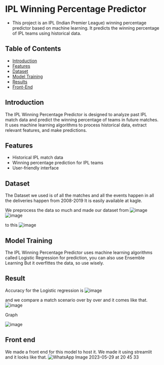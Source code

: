# IPL Winning Percentage Predictor

- This project is an IPL (Indian Premier League) winning percentage predictor based on machine learning. It predicts the winning percentage of IPL teams using historical data.

## Table of Contents

- [Introduction](#introduction)
- [Features](#features)
- [Dataset](#dataset)
- [Model Training](#model-training)
- [Results](#Results)
- [Front-End](#Front-end)

## Introduction

The IPL Winning Percentage Predictor is designed to analyze past IPL match data and predict the winning percentage of teams in future matches. It uses machine learning algorithms to process historical data, extract relevant features, and make predictions.

## Features

- Historical IPL match data
- Winning percentage prediction for IPL teams
- User-friendly interface

## Dataset

The Dataset we used is of all the matches and all the events happen in all the deliveries happen from 2008-2019
It is easily available at kagle.

We preprocess the data so much and made our dataset from
![image](https://github.com/modychief/IPl_Match_percent_Predictor/assets/112490642/23853fb9-f6c6-4cde-97e6-d0111c8ef22f)
![image](https://github.com/modychief/IPl_Match_percent_Predictor/assets/112490642/62fcd3db-60ea-4bed-ad9e-a9d2956b23f1)

to this
![image](https://github.com/modychief/IPl_Match_percent_Predictor/assets/112490642/5faa71f4-d038-4581-8990-6c0292f530c2)


## Model Training

The IPL Winning Percentage Predictor uses machine learning algorithms called Logistic Regression for prediction, you can also use Ensemble Learning But it overfittes the data, so use wisely.



## Result

Accuracy for the Logistic regression is ![image](https://github.com/modychief/IPl_Match_percent_Predictor/assets/112490642/48346414-c79b-4845-8923-8a4bcdbb2f0e)

and we compare a match scenario over by over and it comes like that.
![image](https://github.com/modychief/IPl_Match_percent_Predictor/assets/112490642/76031305-73e7-401e-b6c3-4b30d5855371)

Graph

![image](https://github.com/modychief/IPl_Match_percent_Predictor/assets/112490642/dd761363-a648-434e-a6ee-32e0b1e9932f)


## Front end
We made a front end for this model to host it.
We made it using streamlit and it looks like that.
![WhatsApp Image 2023-05-29 at 20 45 33](https://github.com/modychief/IPl_Match_percent_Predictor/assets/112490642/ce824f10-257e-4954-a047-544bb5459622)
